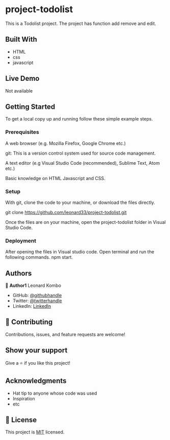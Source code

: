 # project-todolist
 This is a Todolist project. 
 The project has function add remove and edit.
 
## Built With

- HTML
- css
- javascript

## Live Demo 
Not available


## Getting Started

To get a local copy up and running follow these simple example steps.

### Prerequisites
A web browser (e.g. Mozilla Firefox, Google Chrome etc.)

git: This is a version control system used for source code management.

A text editor (e.g Visual Studio Code (recommended), Sublime Text, Atom etc.)

Basic knowledge on HTML Javascript and CSS.

### Setup
With git, clone the code to your machine, or download the files directly.

git clone https://github.com/leonard33/project-todolist.git

Once the files are on your machine, open the project-todolist folder in Visual Studio Code.

### Deployment
After opening the files in Visual studio code.
Open terminal and run the following commands. npm start.



## Authors

👤 **Author1**
  Leonard Kombo
- GitHub: [@githubhandle](https://github.com/leonard33)
- Twitter: [@twitterhandle](https://twitter.com/leonardkombo1)
- LinkedIn: [LinkedIn](https://linkedin.com/in/leonardkombo)

## 🤝 Contributing

Contributions, issues, and feature requests are welcome!

## Show your support

Give a ⭐️ if you like this project!

## Acknowledgments

- Hat tip to anyone whose code was used
- Inspiration
- etc
## 📝 License

This project is [MIT](./MIT.md) licensed.